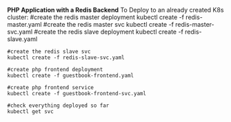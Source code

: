 **PHP Application with a Redis Backend**
    To Deploy to an already created K8s cluster: 
    #create the redis master deployment
    kubectl create -f redis-master.yaml
    #create the redis master svc
    kubectl create -f redis-master-svc.yaml
    #create the redis slave deployment
    kubectl create -f redis-slave.yaml

    #create the redis slave svc
    kubectl create -f redis-slave-svc.yaml

    #create php frontend deployment
    kubectl create -f guestbook-frontend.yaml

    #create php frontend service
    kubectl create -f guestbook-frontend-svc.yaml

    #check everything deployed so far
    kubectl get svc
